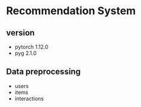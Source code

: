 # Recommendation System

## version

- pytorch 1.12.0
- pyg 2.1.0

## Data preprocessing

- users
- items
- interactions
